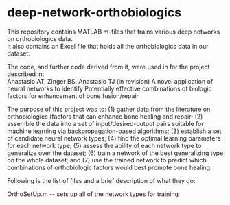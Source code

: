 # deep-network-orthobiologics

This repository contains MATLAB m-files that trains various deep networks on orthobiologics data.  
It also contains an Excel file that holds all the orthobiologics data in our dataset. 

The code, and further code derived from it, were used in for the project described in:  
Anastasio AT, Zinger BS, Anastasio TJ (in revision) A novel application of neural networks to identify Potentially effective combinations of biologic factors for enhancement of bone fusion/repair

The purpose of this project was to: (1) gather data from the literature on orthobiologics (factors that can enhance bone healing and repair; (2) assemble the data into a set of input/desired-output pairs suitable for machine learning via backpropagation-based algorithms; (3) establish a set of candidate neural network types; (4) find the optimal learning paramaters for each network type; (5) assess the ability of each network type to generalize over the dataset; (6) train a network of the best generalizing type on the whole dataset; and (7) use the trained network to predict which combinations of orthobiologic factors would best promote bone healing. 

Following is the list of files and a brief description of what they do:

OrthoSetUp.m  -- sets up all of the network types for training

